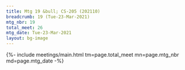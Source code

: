 ```yaml
---
title: Mtg 19 &bull; CS-205 (202110)
breadcrumb: 19 (Tue-23-Mar-2021)
mtg_nbr: 19
total_meet: 26
mtg_date: Tue-23-Mar-2021
layout: bg-image
---
```


{%- include meetings/main.html
    tm=page.total_meet
    mn=page.mtg_nbr
    md=page.mtg_date
-%}
